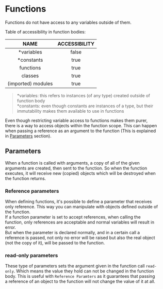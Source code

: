 # Functions

Functions do not have access to any variables outside of them.

Table of accessibility in function bodies:

| NAME               | ACCESSIBILITY |
|:------------------:|:-------------:|
| *variables         | false         |
| *constants         | true          |
| functions          | true          |
| classes            | true          |
| (imported) modules | true          |

> *variables: this refers to instances (of any type) created outside of function body\
> *constants: even though constants are instances of a type, but their immutability makes them available to use in functions

Even though restricting variable access to functions makes them purer, there is a way to access objects within the function scope. This can happen when passing a reference as an argument to the function (This is explained in [Parameters](#parameters) section).



## Parameters

When a function is called with arguments, a copy of all of the given arguments are created, then sent to the function.
So when the function executes, it will receive new (copied) objects which will be destroyed when the function returns.


### Reference parameters

When defining functions, it's possible to define a parameter that receives only reference.
This way you can manipulate with objects defined outside of the function.\
If a function parameter is set to accept references, when calling the function, only references are acceptable and normal variables will result in error.\
But when the parameter is declared normally, and in a certain call a reference is passed, not only no error will be raised but also the real object (not the copy of it), will be passed to the function.


### read-only parameters

These type of parameters sets the argument given in the function call `read-only`.
Which means the value they hold can not be changed in the function body.
This is useful with `Reference Paramters` as it guarantees that passing a reference of an object to the function will not change the value of it at all.
